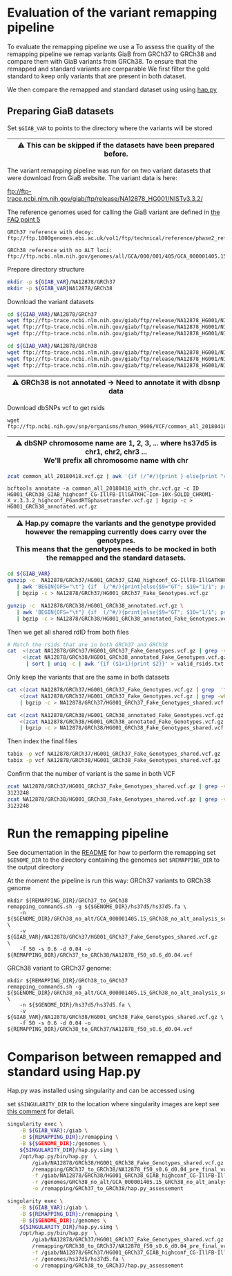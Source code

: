 # Evaluation of the variant remapping pipeline

To evaluate the remapping pipeline we use a 
To assess the quality of the remapping pipeline we remap variants GiaB from GRCh37 to GRCh38 
and compare them with GiaB variants from GRCh38. To ensure that the remapped and standard variants are comparable 
We first filter the gold standard to keep only variants that are present in both dataset.

We then compare the remapped and standard dataset using using [hap.py](https://github.com/Illumina/hap.py)

## Preparing GiaB datasets 

Set `$GIAB_VAR` to points to the directory where the variants will be stored

|:warning: This can be skipped if the datasets have been prepared before.|
|---|
The variant remapping pipeline was run for on two variant datasets that were download from GiaB website. 
The variant data is here:

ftp://ftp-trace.ncbi.nlm.nih.gov/giab/ftp/release/NA12878_HG001/NISTv3.3.2/

The reference genomes used for calling the GiaB variant are defined in
 [the FAQ point 5](https://www.nist.gov/programs-projects/faqs-genome-bottle)

```
GRCh37 reference with decoy:
ftp://ftp.1000genomes.ebi.ac.uk/vol1/ftp/technical/reference/phase2_reference_assembly_sequence/hs37d5.fa.gz

GRCh38 reference with no ALT loci: 
ftp://ftp.ncbi.nlm.nih.gov/genomes/all/GCA/000/001/405/GCA_000001405.15_GRCh38/seqs_for_alignment_pipelines.ucsc_ids/GCA_000001405.15_GRCh38_no_alt_analysis_set.fna.gz
```
Prepare directory structure

```bash
mkdir -p ${GIAB_VAR}/NA12878/GRCh37
mkdir -p ${GIAB_VAR}NA12878/GRCh38
```

Download the variant datasets 


```bash
cd ${GIAB_VAR}/NA12878/GRCh37
wget ftp://ftp-trace.ncbi.nlm.nih.gov/giab/ftp/release/NA12878_HG001/NISTv3.3.2/GRCh37/HG001_GRCh37_GIAB_highconf_CG-IllFB-IllGATKHC-Ion-10X-SOLID_CHROM1-X_v.3.3.2_highconf_PGandRTGphasetransfer.vcf.gz
wget ftp://ftp-trace.ncbi.nlm.nih.gov/giab/ftp/release/NA12878_HG001/NISTv3.3.2/GRCh37/HG001_GRCh37_GIAB_highconf_CG-IllFB-IllGATKHC-Ion-10X-SOLID_CHROM1-X_v.3.3.2_highconf_PGandRTGphasetransfer.vcf.gz.tbi
wget ftp://ftp-trace.ncbi.nlm.nih.gov/giab/ftp/release/NA12878_HG001/NISTv3.3.2/GRCh37/HG001_GRCh37_GIAB_highconf_CG-IllFB-IllGATKHC-Ion-10X-SOLID_CHROM1-X_v.3.3.2_highconf_nosomaticdel.bed
```

```bash
cd ${GIAB_VAR}/NA12878/GRCh38
wget ftp://ftp-trace.ncbi.nlm.nih.gov/giab/ftp/release/NA12878_HG001/NISTv3.3.2/GRCh38/HG001_GRCh38_GIAB_highconf_CG-IllFB-IllGATKHC-Ion-10X-SOLID_CHROM1-X_v.3.3.2_highconf_PGandRTGphasetransfer.vcf.gz
wget ftp://ftp-trace.ncbi.nlm.nih.gov/giab/ftp/release/NA12878_HG001/NISTv3.3.2/GRCh38/HG001_GRCh38_GIAB_highconf_CG-IllFB-IllGATKHC-Ion-10X-SOLID_CHROM1-X_v.3.3.2_highconf_PGandRTGphasetransfer.vcf.gz.tbi
wget ftp://ftp-trace.ncbi.nlm.nih.gov/giab/ftp/release/NA12878_HG001/NISTv3.3.2/GRCh38/HG001_GRCh38_GIAB_highconf_CG-IllFB-IllGATKHC-Ion-10X-SOLID_CHROM1-X_v.3.3.2_highconf_nosomaticdel_noCENorHET7.bed
```

|:warning: GRCh38 is not annotated -> Need to annotate it with dbsnp data|
|---|

Download dbSNPs vcf to get rsids
```
wget ftp://ftp.ncbi.nih.gov/snp/organisms/human_9606/VCF/common_all_20180418.vcf.gz
```

|:warning: dbSNP chromosome name are 1, 2, 3, ... where hs37d5 is chr1, chr2, chr3 ...  <br> We'll prefix all chromosome name with chr|
|---|

```bash
zcat common_all_20180418.vcf.gz | awk '{if (/^#/){print } else{print "chr"$0}}' | bgzip -c > common_all_20180418_with_chr.vcf.gz
```

```
bcftools annotate -a common_all_20180418_with_chr.vcf.gz -c ID HG001_GRCh38_GIAB_highconf_CG-IllFB-IllGATKHC-Ion-10X-SOLID_CHROM1-X_v.3.3.2_highconf_PGandRTGphasetransfer.vcf.gz | bgzip -c > HG001_GRCh38_annotated.vcf.gz
```


|:warning: Hap.py comapre the variants and the genotype provided however the remapping currently does carry over the genotypes.<br>This means that the genotypes needs to be mocked in both the remapped and the standard datasets.|
|---|

```bash
cd ${GIAB_VAR}
gunzip -c  NA12878/GRCh37/HG001_GRCh37_GIAB_highconf_CG-IllFB-IllGATKHC-Ion-10X-SOLID_CHROM1-X_v.3.3.2_highconf_PGandRTGphasetransfer.vcf.gz   \
   | awk 'BEGIN{OFS="\t"} {if  (/^#/){print}else{$9="GT"; $10="1/1"; print $0}}' \
   | bgzip -c > NA12878/GRCh37/HG001_GRCh37_Fake_Genotypes.vcf.gz

gunzip -c  NA12878/GRCh38/HG001_GRCh38_annotated.vcf.gz \
   | awk 'BEGIN{OFS="\t"} {if  (/^#/){print}else{$9="GT"; $10="1/1"; print $0}}' \
   | bgzip -c > NA12878/GRCh38/HG001_GRCh38_annotated_Fake_Genotypes.vcf.gz 
```


Then we get all shared rdID from both files

```bash
# Match the rsids that are in both GRCh37 and GRCh38
cat  <(zcat NA12878/GRCh37/HG001_GRCh37_Fake_Genotypes.vcf.gz | grep -v '^#' | cut -f 3 | sort | uniq ) \
     <(zcat NA12878/GRCh38/HG001_GRCh38_annotated_Fake_Genotypes.vcf.gz   | grep -v '^#' | cut -f 3 | sort | uniq )\
      | sort | uniq -c | awk '{if ($1>1){print $2}}' > valid_rsids.txt
```

Only keep the variants that are the same in both datasets

```bash
cat <(zcat NA12878/GRCh37/HG001_GRCh37_Fake_Genotypes.vcf.gz | grep  '^#') \
    <(zcat NA12878/GRCh37/HG001_GRCh37_Fake_Genotypes.vcf.gz | grep -wFf valid_rsids.txt) \
    | bgzip -c > NA12878/GRCh37/HG001_GRCh37_Fake_Genotypes_shared.vcf.gz 

cat <(zcat NA12878/GRCh38/HG001_GRCh38_annotated_Fake_Genotypes.vcf.gz | grep '^#') \
    <(zcat NA12878/GRCh38/HG001_GRCh38_annotated_Fake_Genotypes.vcf.gz | grep -wFf valid_rsids.txt) \
    | bgzip -c > NA12878/GRCh38/HG001_GRCh38_Fake_Genotypes_shared.vcf.gz 
```

Then index the final files
```bash 
tabix -p vcf NA12878/GRCh37/HG001_GRCh37_Fake_Genotypes_shared.vcf.gz 
tabix -p vcf NA12878/GRCh38/HG001_GRCh38_Fake_Genotypes_shared.vcf.gz 
```

Confirm that the number of variant is the same in both VCF

```bash 
zcat NA12878/GRCh37/HG001_GRCh37_Fake_Genotypes_shared.vcf.gz | grep -v '#' | wc -l 
3123248
zcat NA12878/GRCh38/HG001_GRCh38_Fake_Genotypes_shared.vcf.gz | grep -v '#' | wc -l 
3123248
```

# Run the remapping pipeline 
See documentation in the [README](README.md) for how to perform the remapping
set `$GENOME_DIR` to the directory containing the genomes 
set `$REMAPPING_DIR` to the output directory

At the moment the pipeline is run this way: 
GRCh37 variants to GRCh38 genome
```
mkdir ${REMAPPING_DIR}/GRCh37_to_GRCh38
remapping_commands.sh -g ${$GENOME_DIR}/hs37d5/hs37d5.fa \
    -n ${$GENOME_DIR}/GRCh38_no_alt/GCA_000001405.15_GRCh38_no_alt_analysis_set.fna  \
    -v ${GIAB_VAR}/NA12878/GRCh37/HG001_GRCh37_Fake_Genotypes_shared.vcf.gz  \
    -f 50 -s 0.6 -d 0.04 -o ${REMAPPING_DIR}/GRCh37_to_GRCh38/NA12878_f50_s0.6_d0.04.vcf
```

GRCh38 variant to GRCh37 genome:
```
mkdir ${REMAPPING_DIR}/GRCh38_to_GRCh37
remapping_commands.sh -g ${$GENOME_DIR}/GRCh38_no_alt/GCA_000001405.15_GRCh38_no_alt_analysis_set.fna  \
    -n ${$GENOME_DIR}/hs37d5/hs37d5.fa \
    -v ${GIAB_VAR}/NA12878/GRCh38/HG001_GRCh38_Fake_Genotypes_shared.vcf.gz \
    -f 50 -s 0.6 -d 0.04 -o ${REMAPPING_DIR}/GRCh38_to_GRCh37/NA12878_f50_s0.6_d0.04.vcf
```



# Comparison between remapped and standard using Hap.py
Hap.py was installed using singularity and can be accessed using

set `$SINGULARITY_DIR` to the location where singularity images are kept see [this comment](https://www.ebi.ac.uk/panda/jira/browse/EVA-1835?focusedCommentId=312411&page=com.atlassian.jira.plugin.system.issuetabpanels%3Acomment-tabpanel#comment-312411) for detail.

```bash
singularity exec \
    -B ${GIAB_VAR}:/giab \
    -B ${REMAPPING_DIR}:/remapping \
    -B ${$GENOME_DIR}:/genomes \
    ${SINGULARITY_DIR}/hap.py.simg \
    /opt/hap.py/bin/hap.py  \
        /giab/NA12878/GRCh38/HG001_GRCh38_Fake_Genotypes_shared.vcf.gz \
        /remapping/GRCh37_to_GRCh38/NA12878_f50_s0.6_d0.04_pre_final_vcf_fixed.vcf.gz \
        -f /giab/NA12878/GRCh38/HG001_GRCh38_GIAB_highconf_CG-IllFB-IllGATKHC-Ion-10X-SOLID_CHROM1-X_v.3.3.2_highconf_nosomaticdel_noCENorHET7.bed \
        -r /genomes/GRCh38_no_alt/GCA_000001405.15_GRCh38_no_alt_analysis_set.fna \
        -o /remapping/GRCh37_to_GRCh38/hap.py_assessement 
```


```bash
singularity exec \
    -B ${GIAB_VAR}:/giab \
    -B ${REMAPPING_DIR}:/remapping \
    -B ${$GENOME_DIR}:/genomes \
    ${SINGULARITY_DIR}/hap.py.simg \
    /opt/hap.py/bin/hap.py  \
        /giab/NA12878/GRCh37/HG001_GRCh37_Fake_Genotypes_shared.vcf.gz \
        /remapping/GRCh38_to_GRCh37/NA12878_f50_s0.6_d0.04_pre_final_vcf_fixed.vcf.gz \
        -f /giab/NA12878/GRCh37/HG001_GRCh37_GIAB_highconf_CG-IllFB-IllGATKHC-Ion-10X-SOLID_CHROM1-X_v.3.3.2_highconf_nosomaticdel.bed \
        -r /genomes/hs37d5/hs37d5.fa \
        -o /remapping/GRCh38_to_GRCh37/hap.py_assessement 
```
